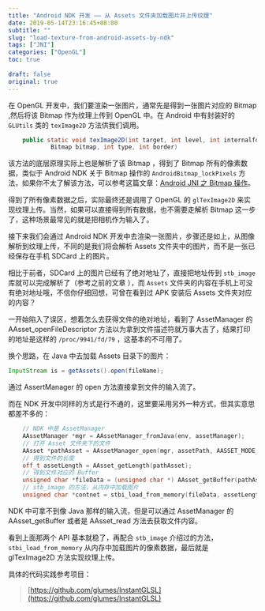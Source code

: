 ```yaml
---
title: "Android NDK 开发 —— 从 Assets 文件夹加载图片并上传纹理"
date: 2019-05-14T23:16:45+08:00
subtitle: ""
slug: "load-texture-from-android-assets-by-ndk"
tags: ["JNI"]
categories: ["OpenGL"]
toc: true
 
draft: false
original: true
---
```


在 OpenGL 开发中，我们要渲染一张图片，通常先是得到一张图片对应的 Bitmap ,然后将该 Bitmap 作为纹理上传到 OpenGL 中。在 Android 中有封装好的 `GLUtils` 类的 `texImage2D` 方法供我们调用。

```java
    public static void texImage2D(int target, int level, int internalformat,
            Bitmap bitmap, int type, int border)
```

该方法的底层原理实际上也是解析了该 Bitmap ，得到了 Bitmap 所有的像素数据，类似于 Android NDK 关于 Bitmap 操作的 `AndroidBitmap_lockPixels` 方法，如果你不太了解该方法，可以参考这篇文章：[Android JNI 之 Bitmap 操作](https://glumes.com/post/android/android-jni-bitmap-operation/)。

得到了所有像素数据之后，实际最终还是调用了 OpenGL 的 `glTexImage2D` 来实现纹理上传。当然，如果可以直接得到所有数据，也不需要走解析 Bitmap 这一步了，这种场景最常见的就是把相机作为输入了。

<!--more-->

接下来我们会通过 Android NDK 开发中去渲染一张图片，步骤还是如上，从图像解析到纹理上传，不同的是我们将会解析 Assets 文件夹中的图片，而不是一张已经保存在手机 SDCard 上的图片。

相比于前者，SDCard 上的图片已经有了绝对地址了，直接把地址传到 `stb_image` 库就可以完成解析了（参考之前的文章 []()），而 `Assets` 文件夹的内容在手机上可没有绝对地址哦，不信你仔细回想，可曾在看到过 APK 安装后 Assets 文件夹对应的内容？


一开始陷入了误区，想着怎么去获得文件的绝对地址，看到了 AssetManager 的 AAsset_openFileDescriptor 方法以为拿到文件描述符就万事大吉了，结果打印的地址是这样的 `/proc/9941/fd/79` ，这基本的不可用了。

换个思路，在 Java 中去加载 Assets 目录下的图片：

```java
InputStream is = getAssets().open(fileName); 
```

通过 AssertManager 的 open 方法直接拿到文件的输入流了。

而在 NDK 开发中同样的方式是行不通的，这里要采用另外一种方式，但其实意思都差不多的：

```cpp
    // NDK 中是 AssetManager
    AAssetManager *mgr = AAssetManager_fromJava(env, assetManager);
    // 打开 Asset 文件夹下的文件
    AAsset *pathAsset = AAssetManager_open(mgr, assetPath, AASSET_MODE_UNKNOWN);
    // 得到文件的长度
    off_t assetLength = AAsset_getLength(pathAsset);
    // 得到文件对应的 Buffer
    unsigned char *fileData = (unsigned char *) AAsset_getBuffer(pathAsset);
    // stb_image 的方法，从内存中加载图片
    unsigned char *contnet = stbi_load_from_memory(fileData, assetLength, &w, &h, &n, 0);
```


NDK 中可拿不到像 Java 那样的输入流，但是可以通过 AssetManager 的 AAsset_getBuffer 或者是 AAsset_read 方法去获取文件内容。

看到上面那两个 API 基本就稳了，再配合 `stb_image` 介绍过的方法，`stbi_load_from_memory` 从内存中加载图片的像素数据，最后就是 glTexImage2D 方法实现纹理上传。

具体的代码实践参考项目：

> [https://github.com/glumes/InstantGLSL](https://github.com/glumes/InstantGLSL)

